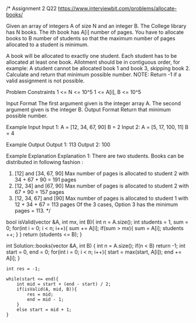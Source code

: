 /*
Assignment 2 Q22
https://www.interviewbit.com/problems/allocate-books/

Given an array of integers A of size N and an integer B.
The College library has N books. The ith book has A[i] number of pages.
You have to allocate books to B number of students so that the maximum number of pages allocated to a student is minimum.

A book will be allocated to exactly one student.
Each student has to be allocated at least one book.
Allotment should be in contiguous order, for example: A student cannot be allocated book 1 and book 3, skipping book 2.
Calculate and return that minimum possible number.
NOTE: Return -1 if a valid assignment is not possible.

Problem Constraints
1 <= N <= 10^5
 1 <= A[i], B <= 10^5

Input Format
The first argument given is the integer array A.
The second argument given is the integer B.
Output Format
Return that minimum possible number.

Example Input
Input 1:
A = [12, 34, 67, 90]
B = 2
Input 2:
A = [5, 17, 100, 11]
B = 4


Example Output
Output 1:
113
Output 2:
100

Example Explanation
Explanation 1:
There are two students. Books can be distributed in following fashion : 
1)  [12] and [34, 67, 90]
    Max number of pages is allocated to student 2 with 34 + 67 + 90 = 191 pages
2)  [12, 34] and [67, 90]
    Max number of pages is allocated to student 2 with 67 + 90 = 157 pages 
3)  [12, 34, 67] and [90]
    Max number of pages is allocated to student 1 with 12 + 34 + 67 = 113 pages
    Of the 3 cases, Option 3 has the minimum pages = 113.
*/

bool isValid(vector<int> &A, int mx, int B){
    int n = A.size();
    int students = 1, sum = 0;
    for(int i = 0; i < n; i++){
        sum += A[i];
        if(sum > mx){
            sum = A[i];
            students ++;
        }
    }
    return (students <= B);
}

int Solution::books(vector<int> &A, int B) {
    int n = A.size();
    if(n < B) return -1;
    int start = 0, end = 0;
    for(int i = 0; i < n; i++){
        start = max(start, A[i]);
        end += A[i];
    }
    
    int res = -1;
    
    while(start <= end){
        int mid = start + (end - start) / 2;
        if(isValid(A, mid, B)){
            res = mid;
            end = mid - 1;
        }
        else start = mid + 1;
    }